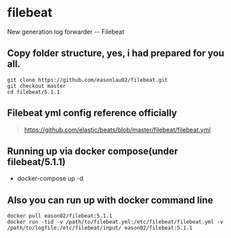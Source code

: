 # filebeat
New generation log forwarder -- Filebeat

## Copy folder structure, yes, i had prepared for you all.
    git clone https://github.com/easonlau02/filebeat.git
    git checkout master
    cd filebeat/5.1.1
## Filebeat yml config reference officially
> https://github.com/elastic/beats/blob/master/filebeat/filebeat.yml

## Running up via docker compose(under filebeat/5.1.1)
  * docker-compose up -d
  
## Also you can run up with docker command line
    docker pull eason02/filebeat:5.1.1
    docker run -tid -v /path/to/filebeat.yml:/etc/filebeat/filebeat.yml -v /path/to/logfile:/etc/filebeat/input/ eason02/filebeat:5.1.1
  
